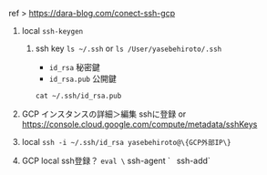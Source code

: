 ref > https://dara-blog.com/conect-ssh-gcp

1. local
	`ssh-keygen`
	1. ssh key
		`ls ~/.ssh` or `ls /User/yasebehiroto/.ssh`
		- `id_rsa` 秘密鍵
		- `id_rsa.pub` 公開鍵
		
		`cat ~/.ssh/id_rsa.pub`

1. GCP
	インスタンスの詳細＞編集
	sshに登録
	or https://console.cloud.google.com/compute/metadata/sshKeys


1. local
	`ssh -i ~/.ssh/id_rsa yasebehiroto@\{GCP外部IP\}`

1. GCP local
	ssh登録？
	`eval \` ssh-agent \` `
	`ssh-add`
